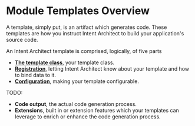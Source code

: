 # Module Templates Overview

A template, simply put, is an artifact which generates code. These templates are how you instruct Intent Architect to build your application's source code.  

An Intent Architect template is comprised, logically, of five parts
- **[The template class](the_template_class.md)**, your template class.
- **[Registration](registrations.md)**, letting Intent Architect know about your template and how to bind data to it.
- **[Configuration](registrations.md)**, making your template configurable.

TODO:
- **Code output**, the actual code generation process.
- **Extensions**, built in or extension features which your templates can leverage to enrich or enhance the code generation process.